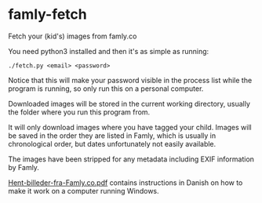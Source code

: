 # famly-fetch
Fetch your (kid's) images from famly.co

You need python3 installed and then it's as simple as running:

```
./fetch.py <email> <password>
```

Notice that this will make your password visible in the process list
while the program is running, so only run this on a personal computer.

Downloaded images will be stored in the current working directory,
usually the folder where you run this program from.

It will only download images where you have tagged your child. Images
will be saved in the order they are listed in Famly, which is usually
in chronological order, but dates unfortunately not easily available.

The images have been stripped for any metadata including EXIF
information by Famly.

[Hent-billeder-fra-Famly.co.pdf](Hent-billeder-fra-Famly.co.pdf)
contains instructions in Danish on how to make it work on a computer
running Windows.
